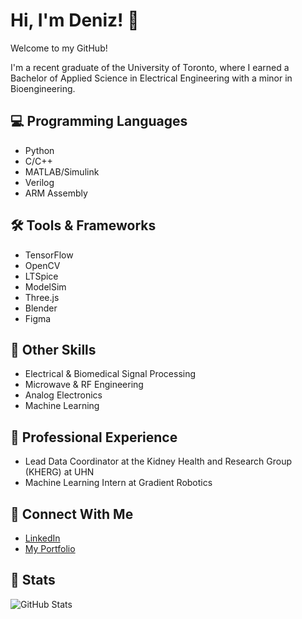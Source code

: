 # Hi, I'm Deniz! 👋

Welcome to my GitHub! 

I'm a recent graduate of the University of Toronto, where I earned a Bachelor of Applied Science in Electrical Engineering with a minor in Bioengineering. 

## :computer: Programming Languages
- Python
- C/C++
- MATLAB/Simulink
- Verilog
- ARM Assembly

## :hammer_and_wrench: Tools & Frameworks
- TensorFlow
- OpenCV
- LTSpice
- ModelSim
- Three.js
- Blender
- Figma

## :mag_right: Other Skills
- Electrical & Biomedical Signal Processing 
- Microwave & RF Engineering
- Analog Electronics
- Machine Learning 

## 💼  Professional Experience
- Lead Data Coordinator at the Kidney Health and Research Group (KHERG) at UHN 
- Machine Learning Intern at Gradient Robotics

## 🔗 Connect With Me
- [LinkedIn](https://www.linkedin.com/in/d-uzun/)
- [My Portfolio](https://d-uzun.wixsite.com/deniz-uzun)

## 🌟 Stats
![GitHub Stats](https://github-readme-stats.vercel.app/api?username=duzxun&show_icons=true&theme=radical)

